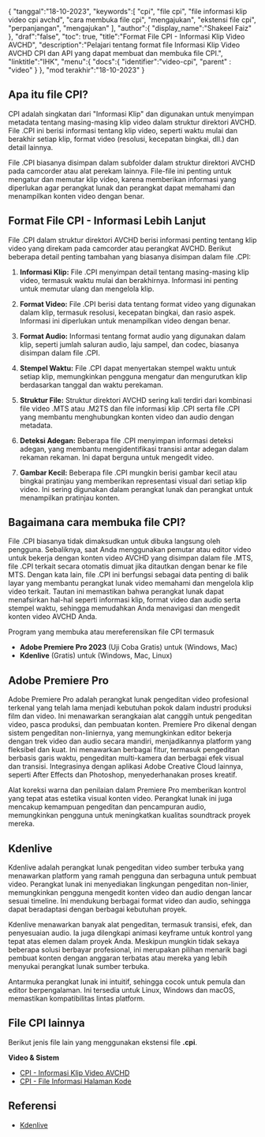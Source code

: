 {
"tanggal":"18-10-2023",
   "keywords":[
"cpi",
"file cpi",
"file informasi klip video cpi avchd",
"cara membuka file cpi",
"mengajukan",
"ekstensi file cpi",
"perpanjangan",
"mengajukan"
],
   "author":{
"display_name":"Shakeel Faiz"
},
"draf":"false",
"toc": true,
"title":"Format File CPI - Informasi Klip Video AVCHD",
   "description":"Pelajari tentang format file Informasi Klip Video AVCHD CPI dan API yang dapat membuat dan membuka file CPI.",
"linktitle":"IHK",
   "menu":{
      "docs":{
         "identifier":"video-cpi",
"parent" : "video"
}
},
"mod terakhir":"18-10-2023"
}

## Apa itu file CPI?

CPI adalah singkatan dari "Informasi Klip" dan digunakan untuk menyimpan metadata tentang masing-masing klip video dalam struktur direktori AVCHD. File .CPI ini berisi informasi tentang klip video, seperti waktu mulai dan berakhir setiap klip, format video (resolusi, kecepatan bingkai, dll.) dan detail lainnya.

File .CPI biasanya disimpan dalam subfolder dalam struktur direktori AVCHD pada camcorder atau alat perekam lainnya. File-file ini penting untuk mengatur dan memutar klip video, karena memberikan informasi yang diperlukan agar perangkat lunak dan perangkat dapat memahami dan menampilkan konten video dengan benar.

## Format File CPI - Informasi Lebih Lanjut

File .CPI dalam struktur direktori AVCHD berisi informasi penting tentang klip video yang direkam pada camcorder atau perangkat AVCHD. Berikut beberapa detail penting tambahan yang biasanya disimpan dalam file .CPI:

1. **Informasi Klip:** File .CPI menyimpan detail tentang masing-masing klip video, termasuk waktu mulai dan berakhirnya. Informasi ini penting untuk memutar ulang dan mengelola klip.
    







2. **Format Video:** File .CPI berisi data tentang format video yang digunakan dalam klip, termasuk resolusi, kecepatan bingkai, dan rasio aspek. Informasi ini diperlukan untuk menampilkan video dengan benar.
    







3. **Format Audio:** Informasi tentang format audio yang digunakan dalam klip, seperti jumlah saluran audio, laju sampel, dan codec, biasanya disimpan dalam file .CPI.
    







4. **Stempel Waktu:** File .CPI dapat menyertakan stempel waktu untuk setiap klip, memungkinkan pengguna mengatur dan mengurutkan klip berdasarkan tanggal dan waktu perekaman.
    







5. **Struktur File:** Struktur direktori AVCHD sering kali terdiri dari kombinasi file video .MTS atau .M2TS dan file informasi klip .CPI serta file .CPI yang membantu menghubungkan konten video dan audio dengan metadata.
    







6. **Deteksi Adegan:** Beberapa file .CPI menyimpan informasi deteksi adegan, yang membantu mengidentifikasi transisi antar adegan dalam rekaman rekaman. Ini dapat berguna untuk mengedit video.
    







7. **Gambar Kecil:** Beberapa file .CPI mungkin berisi gambar kecil atau bingkai pratinjau yang memberikan representasi visual dari setiap klip video. Ini sering digunakan dalam perangkat lunak dan perangkat untuk menampilkan pratinjau konten.
    







## Bagaimana cara membuka file CPI?

File .CPI biasanya tidak dimaksudkan untuk dibuka langsung oleh pengguna. Sebaliknya, saat Anda menggunakan pemutar atau editor video untuk bekerja dengan konten video AVCHD yang disimpan dalam file .MTS, file .CPI terkait secara otomatis dimuat jika ditautkan dengan benar ke file MTS. Dengan kata lain, file .CPI ini berfungsi sebagai data penting di balik layar yang membantu perangkat lunak video memahami dan mengelola klip video terkait. Tautan ini memastikan bahwa perangkat lunak dapat menafsirkan hal-hal seperti informasi klip, format video dan audio serta stempel waktu, sehingga memudahkan Anda menavigasi dan mengedit konten video AVCHD Anda.

Program yang membuka atau mereferensikan file CPI termasuk

- **Adobe Premiere Pro 2023** (Uji Coba Gratis) untuk (Windows, Mac)
- **Kdenlive** (Gratis) untuk (Windows, Mac, Linux)

## Adobe Premiere Pro

Adobe Premiere Pro adalah perangkat lunak pengeditan video profesional terkenal yang telah lama menjadi kebutuhan pokok dalam industri produksi film dan video. Ini menawarkan serangkaian alat canggih untuk pengeditan video, pasca produksi, dan pembuatan konten. Premiere Pro dikenal dengan sistem pengeditan non-liniernya, yang memungkinkan editor bekerja dengan trek video dan audio secara mandiri, menjadikannya platform yang fleksibel dan kuat. Ini menawarkan berbagai fitur, termasuk pengeditan berbasis garis waktu, pengeditan multi-kamera dan berbagai efek visual dan transisi. Integrasinya dengan aplikasi Adobe Creative Cloud lainnya, seperti After Effects dan Photoshop, menyederhanakan proses kreatif.

Alat koreksi warna dan penilaian dalam Premiere Pro memberikan kontrol yang tepat atas estetika visual konten video. Perangkat lunak ini juga mencakup kemampuan pengeditan dan pencampuran audio, memungkinkan pengguna untuk meningkatkan kualitas soundtrack proyek mereka.

## Kdenlive

Kdenlive adalah perangkat lunak pengeditan video sumber terbuka yang menawarkan platform yang ramah pengguna dan serbaguna untuk pembuat video. Perangkat lunak ini menyediakan lingkungan pengeditan non-linier, memungkinkan pengguna mengedit konten video dan audio dengan lancar sesuai timeline. Ini mendukung berbagai format video dan audio, sehingga dapat beradaptasi dengan berbagai kebutuhan proyek.

Kdenlive menawarkan banyak alat pengeditan, termasuk transisi, efek, dan penyesuaian audio. Ia juga dilengkapi animasi keyframe untuk kontrol yang tepat atas elemen dalam proyek Anda. Meskipun mungkin tidak sekaya beberapa solusi berbayar profesional, ini merupakan pilihan menarik bagi pembuat konten dengan anggaran terbatas atau mereka yang lebih menyukai perangkat lunak sumber terbuka.

Antarmuka perangkat lunak ini intuitif, sehingga cocok untuk pemula dan editor berpengalaman. Ini tersedia untuk Linux, Windows dan macOS, memastikan kompatibilitas lintas platform.

## File CPI lainnya

Berikut jenis file lain yang menggunakan ekstensi file **.cpi**.

**Video & Sistem**
- [CPI - Informasi Klip Video AVCHD](/id/video/cpi/)
- [CPI - File Informasi Halaman Kode](/id/system/cpi/)

## Referensi
* [Kdenlive](https://en.wikipedia.org/wiki/Kdenlive)

